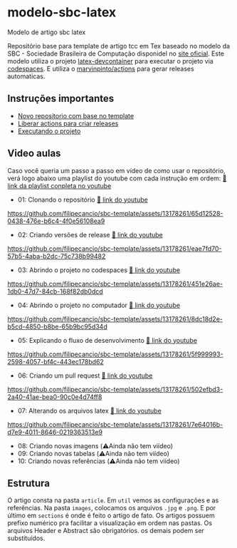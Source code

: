 # modelo-sbc-latex
Modelo de artigo sbc latex

Repositório base para template de artigo tcc em Tex baseado no modelo da SBC - Sociedade Brasileira de Computação disponidel no [site oficial](https://www.sbc.org.br/documentos-da-sbc/summary/169-templates-para-artigos-e-capitulos-de-livros/878-modelosparapublicaodeartigos). Este modelo utiliza o projeto [latex-devcontainer](https://github.com/a-nau/latex-devcontainer) para executar o projeto via [codespaces](https://github.com/features/codespaces). E utiliza o [marvinpinto/actions](https://github.com/marvinpinto/actions/tree/v1.2.1) para gerar releases automaticas.

## Instruções importantes
- [Novo repositorio com base no template](https://github.com/filipecancio/sbc-template/wiki/Criar-um-novo-template)
- [Liberar actions para criar releases](https://github.com/filipecancio/sbc-template/wiki/Liberar-actions-para-criar-releases)
- [Executando o projeto](https://github.com/filipecancio/sbc-template/wiki/Executando-o-projeto)

## Video aulas
Caso você queria um passo a passo em vídeo de como usar o repositório, verá logo abaixo uma playlist do youtube com cada instrução em ordem:  [🔗 link da playlist conpleta no youtube](https://www.youtube.com/playlist?list=PLgjaS9jgnIzkE7ub4bSdEKbsYj19ZxfwZ)
- 01: Clonando o repositório [🔗 link do youtube](https://youtu.be/9xrLT7bl3zs)

https://github.com/filipecancio/sbc-template/assets/13178261/65d12528-0438-476e-b6c4-4f0e56108ea9

- 02: Criando versões de release [🔗 link do youtube](https://youtu.be/pjIIR51WXSk)

https://github.com/filipecancio/sbc-template/assets/13178261/eae7fd70-57b5-4aba-b2dc-75c738b99482

- 03: Abrindo o projeto no codespaces [🔗 link do youtube](https://youtu.be/95DuP4wMkgI)

https://github.com/filipecancio/sbc-template/assets/13178261/451e26ae-1db0-47d7-84cb-168f82db0dcd

- 04: Abrindo o projeto no computador [🔗 link do youtube](https://youtu.be/2dwTHC7rIwc)

https://github.com/filipecancio/sbc-template/assets/13178261/8dc18d2e-b5cd-4850-b8be-65b9bc95d34d

- 05: Explicando o fluxo de desenvolvimento [🔗 link do youtube](https://youtu.be/OO61ZRpnQFo)

https://github.com/filipecancio/sbc-template/assets/13178261/5f999993-2598-4057-bf4c-443ec178bd62
  
- 06: Criando um pull request [🔗 link do youtube](https://youtu.be/auHE0sUdpMI)

https://github.com/filipecancio/sbc-template/assets/13178261/502efbd3-2a40-41ae-bea0-90c0e4d74ff8

- 07: Alterando os arquivos latex [🔗 link do youtube](https://youtu.be/W0O7h-AALXQ)

https://github.com/filipecancio/sbc-template/assets/13178261/7e64016b-d7e9-4011-8646-0219363513e9

- 08: Criando novas imagens (⚠️Ainda não tem viídeo)
- 09: Criando novas tabelas (⚠️Ainda não tem viídeo)
- 10: Criando novas referências (⚠️Ainda não tem viídeo)


## Estrutura

O artigo consta na pasta `article`. Em `util` vemos as configurações e as referências. Na pasta `images`, colocamos os arquivos `.jpg` e `.png`. E por último em `sections` é onde é feito o artigo de fato. Os artigos possuem prefixo numérico pra facilitar a visualização em ordem nas pastas. Os arquivos Header e Abstract são obrigatórios. os demais podem ser substituídos.
